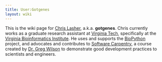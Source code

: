 ```yaml
---
title: User:Gotgenes
layout: wiki
---
```


This is the wiki page for [Chris Lasher](http://gotgenes.com), a.k.a.
**gotgenes**. Chris currently works as a graduate research assistant at
[Virginia Tech](http://www.vt.edu), specifically at the [Virginia
Bioinformatics Institute](https://www.vbi.vt.edu). He uses and supports
the [BioPython](http://biopython.org) project, and advocates and
contributes to [Software Carpentry](http://swc.scipy.org), a course
created by [Dr. Greg Wilson](http://third-bit.com) to demonstrate good
development practices to scientists and engineers.
